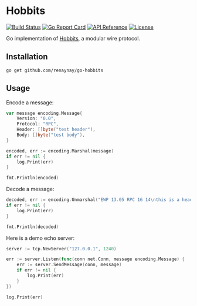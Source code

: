 # Hobbits

[![Build Status](https://travis-ci.com/renaynay/go-hobbits.svg?branch=master)](https://travis-ci.com/renaynay/go-hobbits) [![Go Report Card](https://goreportcard.com/badge/github.com/renaynay/go-hobbits)](https://goreportcard.com/report/github.com/renaynay/go-hobbits) [![API Reference](
                                                                                                                                                                                                                                                                             https://camo.githubusercontent.com/915b7be44ada53c290eb157634330494ebe3e30a/68747470733a2f2f676f646f632e6f72672f6769746875622e636f6d2f676f6c616e672f6764646f3f7374617475732e737667
                                                                                                                                                                                                                                                                             )](https://godoc.org/github.com/renaynay/go-hobbits)
                                                                                                                                                                                                                                                                             [![License](https://img.shields.io/badge/License-Apache%202.0-blue.svg)](https://opensource.org/licenses/Apache-2.0)                                                                                                                                                                                                                                                                             

Go implementation of [Hobbits](https://github.com/deltap2p/hobbits), a modular wire protocol.

## Installation

```
go get github.com/renaynay/go-hobbits 
```

## Usage

Encode a message: 

```go
var message encoding.Message{
	Version: "0.0",
	Protocol: "RPC",
	Header: []byte("test header"),
	Body: []byte("test body"),
}

encoded, err := encoding.Marshal(message)
if err != nil {
	log.Print(err)
}

fmt.Println(encoded)
```

Decode a message:

```go
decoded, err := encoding.Unmarshal("EWP 13.05 RPC 16 14\nthis is a headerthis is a body")
if err != nil {
	log.Print(err)
}

fmt.Println(decoded)
```

Here is a demo echo server: 

```go
server := tcp.NewServer("127.0.0.1", 1240)

err := server.Listen(func(conn net.Conn, message encoding.Message) {
    err := server.SendMessage(conn, message)
    if err != nil {
        log.Print(err)
    }
})

log.Print(err)
```